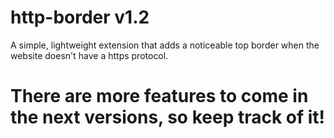 # http-border v1.2

A simple, lightweight extension that adds a noticeable top border when the website doesn't have a https protocol. 








# There are more features to come in the next versions, so keep track of it!
